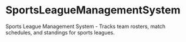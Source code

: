 # SportsLeagueManagementSystem
Sports League Management System - Tracks team rosters, match schedules, and standings for sports leagues.
